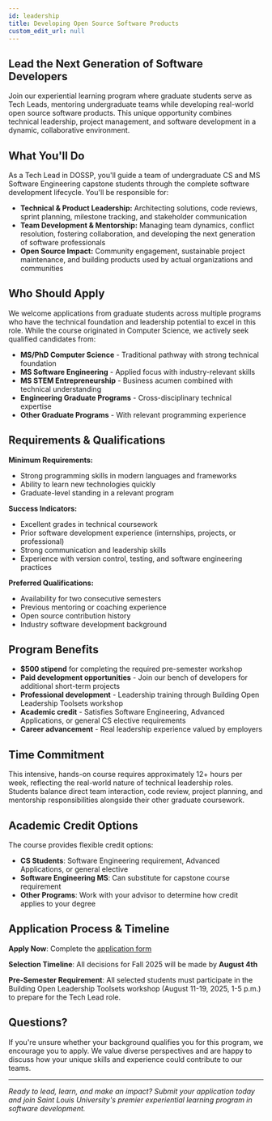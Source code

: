 ```yaml
---
id: leadership
title: Developing Open Source Software Products
custom_edit_url: null
---
```


## Lead the Next Generation of Software Developers

Join our experiential learning program where graduate students serve as Tech Leads, mentoring undergraduate teams while developing real-world open source software products. This unique opportunity combines technical leadership, project management, and software development in a dynamic, collaborative environment.

## What You'll Do

As a Tech Lead in DOSSP, you'll guide a team of undergraduate CS and MS Software Engineering capstone students through the complete software development lifecycle. You'll be responsible for:

- **Technical & Product Leadership:** Architecting solutions, code reviews, sprint planning, milestone tracking, and stakeholder communication
- **Team Development & Mentorship:** Managing team dynamics, conflict resolution, fostering collaboration, and developing the next generation of software professionals
- **Open Source Impact:** Community engagement, sustainable project maintenance, and building products used by actual organizations and communities

## Who Should Apply

We welcome applications from graduate students across multiple programs who have the technical foundation and leadership potential to excel in this role. While the course originated in Computer Science, we actively seek qualified candidates from:

- **MS/PhD Computer Science** - Traditional pathway with strong technical foundation
- **MS Software Engineering** - Applied focus with industry-relevant skills
- **MS STEM Entrepreneurship** - Business acumen combined with technical understanding
- **Engineering Graduate Programs** - Cross-disciplinary technical expertise
- **Other Graduate Programs** - With relevant programming experience

## Requirements & Qualifications

**Minimum Requirements:**

- Strong programming skills in modern languages and frameworks
- Ability to learn new technologies quickly
- Graduate-level standing in a relevant program

**Success Indicators:**

- Excellent grades in technical coursework
- Prior software development experience (internships, projects, or professional)
- Strong communication and leadership skills
- Experience with version control, testing, and software engineering practices

**Preferred Qualifications:**

- Availability for two consecutive semesters
- Previous mentoring or coaching experience
- Open source contribution history
- Industry software development background

## Program Benefits

- **$500 stipend** for completing the required pre-semester workshop
- **Paid development opportunities** - Join our bench of developers for additional short-term projects
- **Professional development** - Leadership training through Building Open Leadership Toolsets workshop
- **Academic credit** - Satisfies Software Engineering, Advanced Applications, or general CS elective requirements
- **Career advancement** - Real leadership experience valued by employers

## Time Commitment

This intensive, hands-on course requires approximately 12+ hours per week, reflecting the real-world nature of technical leadership roles. Students balance direct team interaction, code review, project planning, and mentorship responsibilities alongside their other graduate coursework.

## Academic Credit Options

The course provides flexible credit options:

- **CS Students**: Software Engineering requirement, Advanced Applications, or general elective
- **Software Engineering MS**: Can substitute for capstone course requirement
- **Other Programs**: Work with your advisor to determine how credit applies to your degree

## Application Process & Timeline

**Apply Now**: Complete the [application form](https://forms.gle/vZuevsy25VGkBEJbA)

**Selection Timeline**: All decisions for Fall 2025 will be made by **August 4th**

**Pre-Semester Requirement**: All selected students must participate in the Building Open Leadership Toolsets workshop (August 11-19, 2025, 1-5 p.m.) to prepare for the Tech Lead role.

## Questions?

If you're unsure whether your background qualifies you for this program, we encourage you to apply. We value diverse perspectives and are happy to discuss how your unique skills and experience could contribute to our teams.

---

*Ready to lead, learn, and make an impact? Submit your application today and join Saint Louis University's premier experiential learning program in software development.*